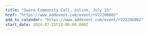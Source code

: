 ```yaml
---
title: "Swarm Community Call, online, July 25"
href: "https://www.addevent.com/event/rV22206002"
add_to_calendar: "https://www.addevent.com/event/rV22206002"
start_date: 2024-07-25T23:00:00.000Z
---
```


